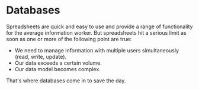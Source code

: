 # Databases

Spreadsheets are quick and easy to use and provide a range of functionality for the average information worker. But spreadsheets hit a serious limit as soon as one or more of the following point are true:

* We need to manage information with multiple users simultaneously \(read, write, update\).
* Our data exceeds a certain volume.
* Our data model becomes complex.

That's where databases come in to save the day.

